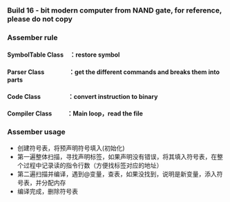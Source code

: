 ### Build 16 - bit modern computer from NAND gate, for reference, please do not copy
### Assember rule
#### SymbolTable Class&emsp;：restore symbol
#### Parser Class&emsp;&emsp;&emsp;&emsp;：get the different commands and breaks them into parts
#### Code Class&emsp;&emsp;&emsp;&emsp;&nbsp;&nbsp;：convert instruction to binary
#### Compiler Class&emsp;&emsp;&nbsp;&nbsp;：Main loop，read the file
### Assember usage
- 创建符号表，将预声明符号填入(初始化)
- 第一遍整体扫描，寻找声明标签，如果声明没有错误，将其填入符号表，在整个过程中记录读的指令行数（方便找标签对应的地址）
- 第二遍扫描并编译，遇到@变量，查表，如果没找到，说明是新变量，添入符号表，并分配内存
- 编译完成，删除符号表

